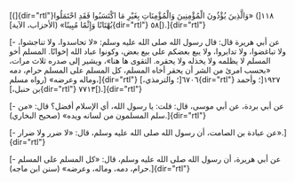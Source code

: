 [(]{dir="rtl"}١١٨[) «وَالَّذِينَ يُؤْذُونَ الْمُؤْمِنِينَ وَالْمُؤْمِنَاتِ بِغَيْرِ مَا اكْتَسَبُوا فَقَدِ
احْتَمَلُوا بُهْتَانًا وَإِثْمًا مُبِينًا» (الأحزاب، الآية]{dir="rtl"}
٥٨[).]{dir="rtl"}

[- عن أبي هريرة قال: قال رسول الله صلى الله عليه وسلم: «لا تحاسدوا، ولا
تناجشوا، ولا تباغضوا، ولا تدابروا، ولا يبع بعضكم على بيع بعض، وكونوا
عباد الله إخوانًا. المسلم أخو المسلم لا يظلمه ولا يخذله ولا يحقره. التقوى
ها هنا»، ويشير إلى صدره ثلاث مرات، «بحسب امرئ من الشر أن يحقر أخاه
المسلم، كل المسلم على المسلم حرام، دمه وماله وعرضه» (رواه
مسلم،]{dir="rtl"} ٦٧٠٦[؛ والترمذي،]{dir="rtl"} ١٩٢٧[؛ وأحمد بن
حنبل،]{dir="rtl"} ٧٧١٣[).]{dir="rtl"}

[- عن أبي بردة، عن أبي موسى، قال: قلت: يا رسول الله، أي الإسلام أفضل؟
قال: «من سلم المسلمون من لسانه ويده» (صحيح البخاري).]{dir="rtl"}

[- عن عبادة بن الصامت، أن رسول الله صلى الله عليه وسلم، قال: «لا ضرر ولا
ضرار».]{dir="rtl"}

[- عن أبي هريرة، أن رسول الله صلى الله عليه وسلم، قال: «كل المسلم على
المسلم حرام، دمه، وماله، وعرضه» (سنن ابن ماجه).]{dir="rtl"}
